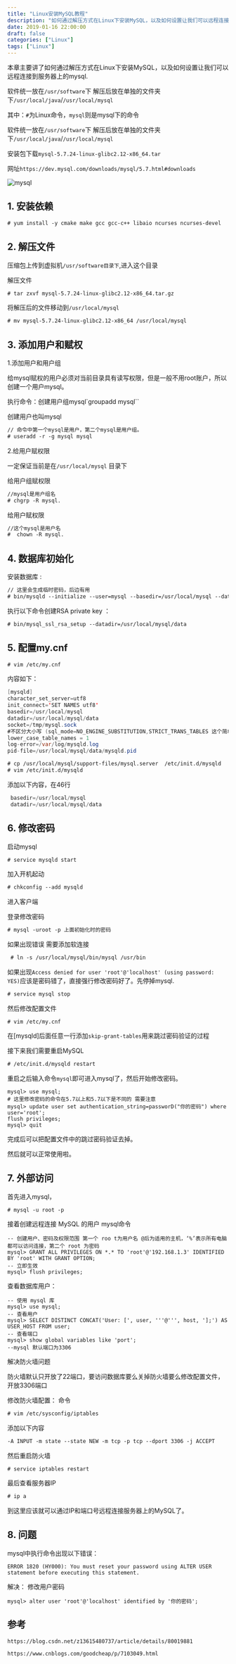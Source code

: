 ```yaml
---
title: "Linux安装MySQL教程"
description: "如何通过解压方式在Linux下安装MySQL，以及如何设置让我们可以远程连接到服务器上的MySQL"
date: 2019-01-16 22:00:00
draft: false
categories: ["Linux"]
tags: ["Linux"]
---
```


本章主要讲了如何通过解压方式在Linux下安装MySQL，以及如何设置让我们可以远程连接到服务器上的mysql.

<!-- more-->



软件统一放在`/usr/software`下 解压后放在单独的文件夹下`/usr/local/java`/`/usr/local/mysql`

其中：`#`为Linux命令，`mysql`则是mysql下的命令

软件统一放在`/usr/software`下 解压后放在单独的文件夹下`/usr/local/java`/`/usr/local/mysql`

安装包下载`mysql-5.7.24-linux-glibc2.12-x86_64.tar`

网址`https://dev.mysql.com/downloads/mysql/5.7.html#downloads`

![mysql](https://github.com/lixd/blog/raw/master/images/linux/software-install/mysql5.7-down.png)

## 1. 安装依赖

```xml
# yum install -y cmake make gcc gcc-c++ libaio ncurses ncurses-devel
```

## 2. 解压文件

压缩包上传到虚拟机`/usr/software目录下`,进入这个目录

解压文件

```xml
# tar zxvf mysql-5.7.24-linux-glibc2.12-x86_64.tar.gz
```

将解压后的文件移动到`/usr/local/mysql`

```xml
# mv mysql-5.7.24-linux-glibc2.12-x86_64 /usr/local/mysql
```

## 3. 添加用户和赋权

1.添加用户和用户组

给mysql赋权的用户必须对当前目录具有读写权限，但是一般不用root账户，所以创建一个用户mysql。

执行命令：创建用户组mysql`groupadd mysql``

创建用户也叫mysql 

```xml
// 命令中第一个mysql是用户，第二个mysql是用户组。
# useradd -r -g mysql mysql 
```

2.给用户赋权限

 一定保证当前是在`/usr/local/mysql` 目录下

给用户组赋权限

```xml
//mysql是用户组名
# chgrp -R mysql.
```

给用户赋权限  

```xml
//这个mysql是用户名
#  chown -R mysql. 
```

## 4. 数据库初始化

安装数据库 : 

```xml
// 这里会生成临时密码，后边有用
# bin/mysqld --initialize --user=mysql --basedir=/usr/local/mysql --datadir=/usr/local/mysql/data
```

执行以下命令创建RSA private key ：

```xml
# bin/mysql_ssl_rsa_setup --datadir=/usr/local/mysql/data
```

## 5. 配置my.cnf

```xml
# vim /etc/my.cnf
```

 内容如下：

```java
[mysqld]
character_set_server=utf8
init_connect='SET NAMES utf8'
basedir=/usr/local/mysql
datadir=/usr/local/mysql/data
socket=/tmp/mysql.sock
#不区分大小写 (sql_mode=NO_ENGINE_SUBSTITUTION,STRICT_TRANS_TABLES 这个简单来说就是sql语句是否严格)
lower_case_table_names = 1
log-error=/var/log/mysqld.log
pid-file=/usr/local/mysql/data/mysqld.pid   
```



```xml
# cp /usr/local/mysql/support-files/mysql.server  /etc/init.d/mysqld
# vim /etc/init.d/mysqld
```

添加以下内容，在46行

```java
 basedir=/usr/local/mysql
 datadir=/usr/local/mysql/data
```

## 6. 修改密码

启动mysql   

```xml
# service mysqld start
```

 加入开机起动    

```xml
# chkconfig --add mysqld
```

进入客户端

登录修改密码 

```xml
# mysql -uroot -p 上面初始化时的密码
```

如果出现错误 需要添加软连接 

```xml
 # ln -s /usr/local/mysql/bin/mysql /usr/bin
```

如果出现`Access denied for user 'root'@'localhost' (using password: YES)`应该是密码错了，直接强行修改密码好了。先停掉mysql. 

```xml
# service mysql stop
```

然后修改配置文件 

```
# vim /etc/my.cnf
```

在[mysqld]后面任意一行添加`skip-grant-tables`用来跳过密码验证的过程

接下来我们需要重启MySQL 

```xml
# /etc/init.d/mysqld restart
```

重启之后输入命令`mysql`即可进入mysql了，然后开始修改密码。

```mysql
mysql> use mysql;
# 这里修改密码的命令在5.7以上和5.7以下是不同的 需要注意
mysql> update user set authentication_string=passworD("你的密码") where user='root';
flush privileges;
mysql> quit
```

完成后可以把配置文件中的跳过密码验证去掉。

然后就可以正常使用啦。

## 7. 外部访问

首先进入mysql，

```xml
# mysql -u root -p
```

接着创建远程连接 MySQL 的用户 mysql命令

```mysql
-- 创建用户、密码及权限范围 第一个 roo t为用户名 @后为适用的主机，‘%’表示所有电脑都可以访问连接，第二个 root 为密码
mysql> GRANT ALL PRIVILEGES ON *.* TO 'root'@'192.168.1.3' IDENTIFIED BY 'root' WITH GRANT OPTION;  
-- 立即生效
mysql> flush privileges;
```

查看数据库用户：

```mysql
-- 使用 mysql 库
mysql> use mysql;
-- 查看用户
mysql> SELECT DISTINCT CONCAT('User: [', user, '''@''', host, '];') AS USER_HOST FROM user;  
-- 查看端口
mysql> show global variables like 'port';
--mysql 默认端口为3306
```

解决防火墙问题

防火墙默认只开放了22端口，要访问数据库要么关掉防火墙要么修改配置文件，开放3306端口

修改防火墙配置： 命令

```xml
# vim /etc/sysconfig/iptables
```

添加以下内容

```xml
-A INPUT -m state --state NEW -m tcp -p tcp --dport 3306 -j ACCEPT
```

然后重启防火墙

```
# service iptables restart
```

最后查看服务器IP

```xml
# ip a
```

到这里应该就可以通过IP和端口号远程连接服务器上的MySQL了。

## 8. 问题

mysql中执行命令出现以下错误：

```error
ERROR 1820 (HY000): You must reset your password using ALTER USER statement before executing this statement.
```

解决： 修改用户密码

```mysql
mysql> alter user 'root'@'localhost' identified by '你的密码'; 
```

## 参考

`https://blog.csdn.net/z13615480737/article/details/80019881`

`https://www.cnblogs.com/goodcheap/p/7103049.html`